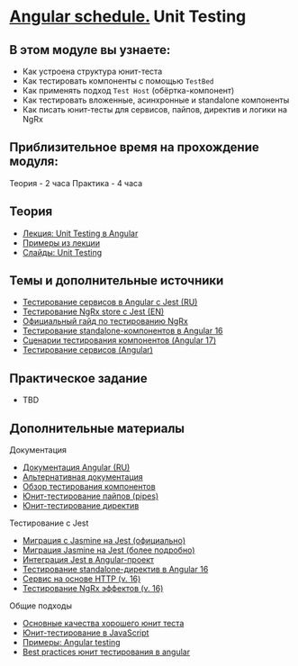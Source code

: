 # [Angular schedule.](../../README.md) Unit Testing

## В этом модуле вы узнаете:

- Как устроена структура юнит-теста
- Как тестировать компоненты с помощью `TestBed`
- Как применять подход `Test Host` (обёртка-компонент)
- Как тестировать вложенные, асинхронные и standalone компоненты
- Как писать юнит-тесты для сервисов, пайпов, директив и логики на NgRx

## Приблизительное время на прохождение модуля:

Теория - 2 часа
Практика - 4 часа

## Теория

- [Лекция: Unit Testing в Angular](https://youtu.be/MSXCNHrmk9U)
- [Примеры из лекции](https://github.com/pavelrazuvalau/angular-lectures/tree/master/angular-unit-testing)
- [Слайды: Unit Testing](https://slides.com/pavelrazuvalau/angular-unit-testing)

## Темы и дополнительные источники
- [Тестирование сервисов в Angular с Jest (RU)](https://medium.com/fafnur/%D1%82%D0%B5%D1%81%D1%82%D0%B8%D1%80%D0%BE%D0%B2%D0%B0%D0%BD%D0%B8%D0%B5-%D1%81%D0%B5%D1%80%D0%B2%D0%B8%D1%81%D0%BE%D0%B2-%D0%B2-angular-%D1%81-%D0%BF%D0%BE%D0%BC%D0%BE%D1%89%D1%8C%D1%8E-jest-%D1%82%D0%B5%D1%81%D1%82%D0%B8%D1%80%D0%BE%D0%B2%D0%B0%D0%BD%D0%B8%D0%B5-%D1%80%D0%B5%D0%B0%D0%BA%D1%82%D0%B8%D0%B2%D0%BD%D0%BE%D0%B9-%D0%B0%D1%81%D0%B8%D0%BD%D1%85%D1%80%D0%BE%D0%BD%D0%BD%D0%BE%D0%B9-%D0%BB%D0%BE%D0%B3%D0%B8%D0%BA%D0%B8-396ba5eca147)
- [Тестирование NgRx store с Jest (EN)](https://itnext.io/complete-testing-of-angular-ngrx-store-with-jest-a4ac5fb55e23)
- [Официальный гайд по тестированию NgRx](https://next.ngrx.io/guide/store/testing)
- [Тестирование standalone-компонентов в Angular 16](http://www.kamilkonopka.eu/posts/testing-angular-16-standalone-components-with-jest)
- [Сценарии тестирования компонентов (Angular 17)](https://angular.dev/guide/testing/components-scenarios)
- [Тестирование сервисов (Angular)](https://angular.dev/guide/testing/services)

## Практическое задание

- TBD

## Дополнительные материалы

Документация
- [Документация Angular (RU)](https://angdev.ru/angular)
- [Альтернативная документация](https://angular-ru.github.io)
- [Обзор тестирования компонентов](https://angdev.ru/archive/angular9/angular-unit-testing/)
- [Юнит-тестирование пайпов (pipes)](https://angdev.ru/archive/angular9/pipes-unit-testing/)
- [Юнит-тестирование директив](https://angdev.ru/archive/angular9/directives-unit-testing/)

Тестирование с Jest
- [Миграция с Jasmine на Jest (официально)](https://jestjs.io/docs/migration-guide)
- [Миграция Jasmine на Jest (более подробно)](https://dev.to/this-is-angular/migrate-from-jasmine-to-jest-and-testing-in-angular-286i)
- [Интеграция Jest в Angular-проект](https://timdeschryver.dev/blog/integrate-jest-into-an-angular-application-and-library)
- [Тестирование standalone-директив в Angular 16](https://blog.stackademic.com/testing-standalone-directive-with-jest-in-angular-16-90f2781a26c3)
- [Сервис на основе HTTP (v. 16)](https://blog.stackademic.com/testing-http-based-services-within-angular-16-with-jest-c9e867e22632)
- [Тестирование NgRx эффектов (v. 16)](https://blog.stackademic.com/testing-functional-ngrx-effects-in-angular-16-with-jest-28e2d615a50d)

Общие подходы
- [Основные качества хорошего юнит теста](https://www.kenneth-truyers.net/2012/12/15/key-qualities-of-a-good-unit-test/)
- [Юнит-тестирование в JavaScript](https://www.youtube.com/watch?v=Eu35xM76kKY)
- [Примеры: Angular testing](https://github.com/stas-dolgachov/angular-testing-lecture)
- [Best practices юнит тестирования в angular](https://gorillalogic.com/blog/best-practices-for-angular-unit-testing)
